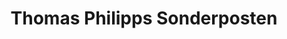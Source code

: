 ---
title: "Thomas Philipps Sonderposten"
url: /neubrandenburg/thomas-philipps-sonderposten/
shop: Kramladen
---
